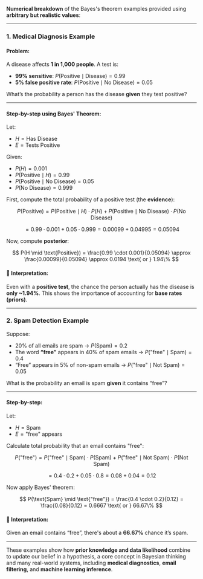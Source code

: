 **Numerical breakdown** of the Bayes's theorem examples provided using **arbitrary but realistic values**:

---

### **1. Medical Diagnosis Example**

#### Problem:

A disease affects **1 in 1,000 people**. A test is:

* **99% sensitive**: $`P(\text{Positive} \mid \text{Disease}) = 0.99`$
* **5% false positive rate**: $`P(\text{Positive} \mid \text{No Disease}) = 0.05`$

What’s the probability a person has the disease **given** they test positive?

---

#### Step-by-step using Bayes' Theorem:

Let:

* $`H = \text{Has Disease}`$
* $`E = \text{Tests Positive}`$

Given:

* $`P(H) = 0.001`$
* $`P(\text{Positive} \mid H) = 0.99`$
* $`P(\text{Positive} \mid \text{No Disease}) = 0.05`$
* $`P(\text{No Disease}) = 0.999`$

First, compute the total probability of a positive test (the **evidence**):

$$
P(\text{Positive}) = P(\text{Positive} \mid H) \cdot P(H) + P(\text{Positive} \mid \text{No Disease}) \cdot P(\text{No Disease}) 
$$

$$
= 0.99 \cdot 0.001 + 0.05 \cdot 0.999 = 0.00099 + 0.04995 = 0.05094
$$

Now, compute **posterior**:

$$
P(H \mid \text{Positive}) = \frac{0.99 \cdot 0.001}{0.05094} \approx \frac{0.00099}{0.05094} \approx 0.0194 \text{ or } 1.94\%
$$

#### 🔎 Interpretation:

Even with a **positive test**, the chance the person actually has the disease is **only \~1.94%**. This shows the importance of accounting for **base rates (priors)**.

---

### **2. Spam Detection Example**

Suppose:

* 20% of all emails are spam → $`P(\text{Spam}) = 0.2`$
* The word **“free”** appears in 40% of spam emails → $`P(\text{"free"} \mid \text{Spam}) = 0.4`$
* “Free” appears in 5% of non-spam emails → $`P(\text{"free"} \mid \text{Not Spam}) = 0.05`$

What is the probability an email is spam **given** it contains “free”?

---

#### Step-by-step:

Let:

* $`H = \text{Spam}`$
* $`E = \text{"free"} \text{ appears}`$

Calculate total probability that an email contains "free":

$$
P(\text{"free"}) = P(\text{"free"} \mid \text{Spam}) \cdot P(\text{Spam}) + P(\text{"free"} \mid \text{Not Spam}) \cdot P(\text{Not Spam})
$$

$$
= 0.4 \cdot 0.2 + 0.05 \cdot 0.8 = 0.08 + 0.04 = 0.12
$$

Now apply Bayes' theorem:

$$
P(\text{Spam} \mid \text{"free"}) = \frac{0.4 \cdot 0.2}{0.12} = \frac{0.08}{0.12} = 0.6667 \text{ or } 66.67\%
$$

#### 🔎 Interpretation:

Given an email contains “free”, there's about a **66.67%** chance it’s spam.

---

These examples show how **prior knowledge and data likelihood** combine to update our belief in a hypothesis, a core concept in 
Bayesian thinking and many real-world systems, including **medical diagnostics**, **email filtering**, and **machine learning inference**.
